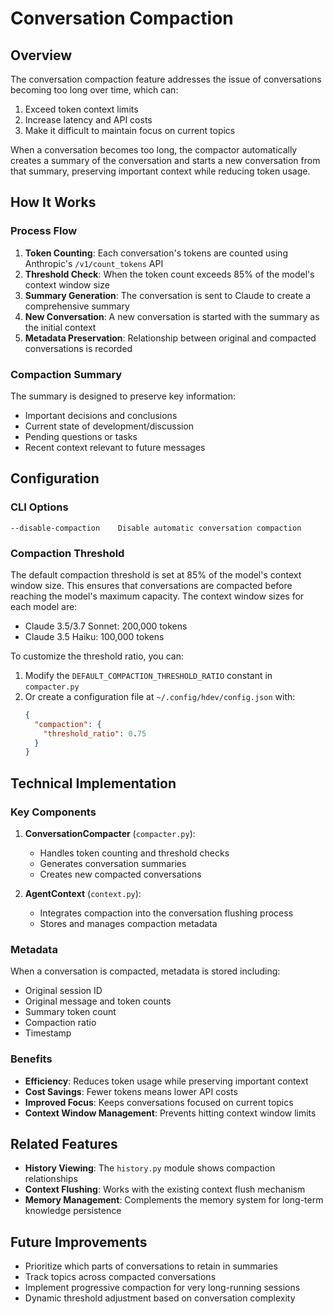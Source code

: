 # Conversation Compaction

## Overview

The conversation compaction feature addresses the issue of conversations becoming too long over time, which can:
1. Exceed token context limits
2. Increase latency and API costs
3. Make it difficult to maintain focus on current topics

When a conversation becomes too long, the compactor automatically creates a summary of the conversation and starts a new conversation from that summary, preserving important context while reducing token usage.

## How It Works

### Process Flow

1. **Token Counting**: Each conversation's tokens are counted using Anthropic's `/v1/count_tokens` API
2. **Threshold Check**: When the token count exceeds 85% of the model's context window size
3. **Summary Generation**: The conversation is sent to Claude to create a comprehensive summary
4. **New Conversation**: A new conversation is started with the summary as the initial context
5. **Metadata Preservation**: Relationship between original and compacted conversations is recorded

### Compaction Summary

The summary is designed to preserve key information:
- Important decisions and conclusions
- Current state of development/discussion
- Pending questions or tasks
- Recent context relevant to future messages

## Configuration

### CLI Options

```
--disable-compaction    Disable automatic conversation compaction
```

### Compaction Threshold

The default compaction threshold is set at 85% of the model's context window size. This ensures that conversations are compacted before reaching the model's maximum capacity. The context window sizes for each model are:

- Claude 3.5/3.7 Sonnet: 200,000 tokens
- Claude 3.5 Haiku: 100,000 tokens

To customize the threshold ratio, you can:

1. Modify the `DEFAULT_COMPACTION_THRESHOLD_RATIO` constant in `compacter.py`
2. Or create a configuration file at `~/.config/hdev/config.json` with:
   ```json
   {
     "compaction": {
       "threshold_ratio": 0.75
     }
   }
   ```

## Technical Implementation

### Key Components

1. **ConversationCompacter** (`compacter.py`):
   - Handles token counting and threshold checks
   - Generates conversation summaries
   - Creates new compacted conversations

2. **AgentContext** (`context.py`):
   - Integrates compaction into the conversation flushing process
   - Stores and manages compaction metadata

### Metadata

When a conversation is compacted, metadata is stored including:
- Original session ID
- Original message and token counts
- Summary token count
- Compaction ratio
- Timestamp

### Benefits

- **Efficiency**: Reduces token usage while preserving important context
- **Cost Savings**: Fewer tokens means lower API costs
- **Improved Focus**: Keeps conversations focused on current topics
- **Context Window Management**: Prevents hitting context window limits

## Related Features

- **History Viewing**: The `history.py` module shows compaction relationships
- **Context Flushing**: Works with the existing context flush mechanism
- **Memory Management**: Complements the memory system for long-term knowledge persistence

## Future Improvements

- Prioritize which parts of conversations to retain in summaries
- Track topics across compacted conversations
- Implement progressive compaction for very long-running sessions
- Dynamic threshold adjustment based on conversation complexity
